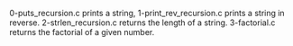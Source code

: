 0-puts_recursion.c prints a string,
1-print_rev_recursion.c prints a string in reverse.
2-strlen_recursion.c returns the length of a string.
3-factorial.c returns the factorial of a given number.
